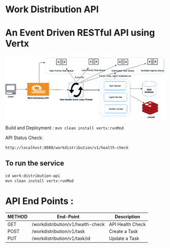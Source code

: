 Work Distribution API
======================
# An Event Driven RESTful API using Vertx
![docs/Event-Driven-WDS-API.png](docs/Event-Driven-WDS-API.png)

Build and Deployment : `mvn clean install vertx:runMod`

API Status Check: 
```
http://localhost:8080/workdistribution/v1/health-check
```
## To run the service
```
cd work-distribution-api
mvn clean install vertx:runMod
```

API End Points :
================

| METHOD |            End-Point              |    Description   |
|--------|-----------------------------------|------------------|
| GET    | /workdistribution/v1/health-check | API Health Check | 
| POST   | /workdistribution/v1/task         | Create a Task    |
| PUT    | /workdistribution/v1/task/id      | Update a Task    |
